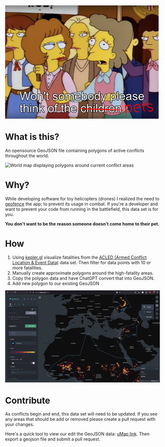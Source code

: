![Simpson think of the children meme, but children is crossed out and it says "pets"](https://raw.githubusercontent.com/FPVMateOfficial/think-of-the-pets/refs/heads/main/readme_assets/think_of_the_pets_meme.jpg)

# What is this?

An opensource GeoJSON file containing polygons of active conflicts throughout the world.

![World map displaying polygons around current conflict areas](https://raw.githubusercontent.com/FPVMateOfficial/think-of-the-pets/refs/heads/main/readme_assets/current_restrictions.png)

# Why?

While developing software for toy helicopters (drones) I realized the need to [geofence](https://en.wikipedia.org/wiki/Geofence) the app; to prevent its usage in combat.
If you're a developer and want to prevent your code from running in the battlefield, this data set is for you.

**You don't want to be the reason someone doesn't come home to their pet.**

# How

1. Using [kepler.gl](https://kepler.gl/) visualize fatalities from the [ACLED (Armed Conflict Location & Event Data)](acleddata.com) data set. Then filter for data points with 10 or more fatalities.
2. Manually create approximate polygons around the high-fatality areas.
3. Copy the polygon data and have ChatGPT convert that into GeoJSON.
4. Add new polygon to our existing GeoJSON

![screenshot of Kepler data tool showing a heat map of fatalities in Eurasia](https://raw.githubusercontent.com/FPVMateOfficial/think-of-the-pets/refs/heads/main/readme_assets/kepler_screenshot.png)

# Contribute

As conflicts begin and end, this data set will need to be updated. If you see any areas that should be add or removed please create a pull request with your changes.

Here's a quick tool to view our edit the GeoJSON data: [uMap link](https://umap.openstreetmap.fr/en/map/anonymous-edit/1144055:UnODy8YK-mvnR_lgeYjGl1PFRnDA8ujtQ1rsShld_jE).
Then export a geojson file and submit a pull request.
